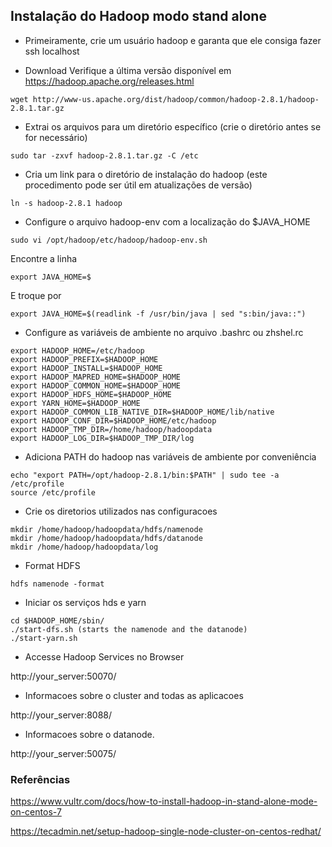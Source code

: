 ## Instalação do Hadoop modo stand alone

* Primeiramente, crie um usuário hadoop e garanta que ele consiga fazer ssh localhost

* Download
Verifique a última versão disponível em https://hadoop.apache.org/releases.html
```
wget http://www-us.apache.org/dist/hadoop/common/hadoop-2.8.1/hadoop-2.8.1.tar.gz
```

* Extrai os arquivos para um diretório específico (crie o diretório antes se for necessário)
```
sudo tar -zxvf hadoop-2.8.1.tar.gz -C /etc
```

* Cria um link para o diretório de instalação do hadoop (este procedimento pode ser útil em atualizações de versão)
```
ln -s hadoop-2.8.1 hadoop
```

* Configure o arquivo hadoop-env com a localização do $JAVA_HOME
```
sudo vi /opt/hadoop/etc/hadoop/hadoop-env.sh
```

Encontre a linha 
```
export JAVA_HOME=$
```

E troque por
```
export JAVA_HOME=$(readlink -f /usr/bin/java | sed "s:bin/java::")
```

* Configure as variáveis de ambiente no arquivo .bashrc ou zhshel.rc
```
export HADOOP_HOME=/etc/hadoop
export HADOOP_PREFIX=$HADOOP_HOME
export HADOOP_INSTALL=$HADOOP_HOME
export HADOOP_MAPRED_HOME=$HADOOP_HOME
export HADOOP_COMMON_HOME=$HADOOP_HOME
export HADOOP_HDFS_HOME=$HADOOP_HOME
export YARN_HOME=$HADOOP_HOME
export HADOOP_COMMON_LIB_NATIVE_DIR=$HADOOP_HOME/lib/native
export HADOOP_CONF_DIR=$HADOOP_HOME/etc/hadoop
export HADOOP_TMP_DIR=/home/hadoop/hadoopdata
export HADOOP_LOG_DIR=$HADOOP_TMP_DIR/log
```

* Adiciona PATH do hadoop nas variáveis de ambiente por conveniência
```
echo "export PATH=/opt/hadoop-2.8.1/bin:$PATH" | sudo tee -a /etc/profile
source /etc/profile
```

* Crie os diretorios utilizados nas configuracoes
```
mkdir /home/hadoop/hadoopdata/hdfs/namenode
mkdir /home/hadoop/hadoopdata/hdfs/datanode
mkdir /home/hadoop/hadoopdata/log
```

* Format HDFS
```
hdfs namenode -format
```

* Iniciar os serviços hds e yarn
```
cd $HADOOP_HOME/sbin/
./start-dfs.sh (starts the namenode and the datanode)
./start-yarn.sh
```

* Accesse Hadoop Services no Browser

http://your_server:50070/

* Informacoes sobre o cluster and todas as aplicacoes

http://your_server:8088/

* Informacoes sobre o datanode.

http://your_server:50075/ 

### Referências
https://www.vultr.com/docs/how-to-install-hadoop-in-stand-alone-mode-on-centos-7 

https://tecadmin.net/setup-hadoop-single-node-cluster-on-centos-redhat/


